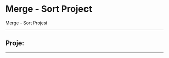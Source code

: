 # Merge - Sort Project
Merge - Sort Projesi

---------------------------------------------------------
## Proje:
---------------------------------------------------------
